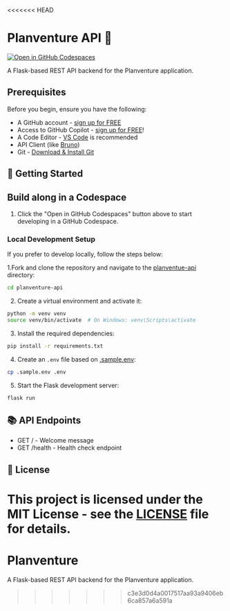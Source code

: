 <<<<<<< HEAD
# Planventure API 🚁

[![Open in GitHub Codespaces](https://github.com/codespaces/badge.svg)](https://codespaces.new/github-samples/planventure)

A Flask-based REST API backend for the Planventure application.

## Prerequisites
Before you begin, ensure you have the following:

- A GitHub account - [sign up for FREE](https://github.com)
- Access to GitHub Copilot - [sign up for FREE](https://gh.io/gfb-copilot)!
- A Code Editor - [VS Code](https://code.visualstudio.com/download) is recommended
- API Client (like [Bruno](https://github.com/usebruno/bruno))
- Git - [Download & Install Git](https://git-scm.com/downloads)

## 🚀 Getting Started

## Build along in a Codespace

1. Click the "Open in GitHub Codespaces" button above to start developing in a GitHub Codespace.

### Local Development Setup

If you prefer to develop locally, follow the steps below:

1.Fork and clone the repository and navigate to the [planventue-api](/planventure-api/) directory:
```sh
cd planventure-api
```

2. Create a virtual environment and activate it:
```sh
python -m venv venv
source venv/bin/activate  # On Windows: venv\Scripts\activate
```

3. Install the required dependencies:
```sh
pip install -r requirements.txt
```

4. Create an `.env` file based on [.sample.env](/planventure-api/.sample.env):
```sh
cp .sample.env .env
```

5. Start the Flask development server:
```sh
flask run
```

## 📚 API Endpoints
- GET / - Welcome message
- GET /health - Health check endpoint

## 📝 License

This project is licensed under the MIT License - see the [LICENSE](LICENSE) file for details.
=======
# Planventure
A Flask-based REST API backend for the Planventure application.
>>>>>>> c3e3d0d4a0017517aa93a9406eb6ca857a6a591a

